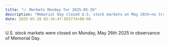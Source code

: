```yaml
---
title: "📈 Markets Monday for 2025-05-26"
description: "Memorial Day closed U.S. stock markets on May 26th—no trading news today!"
date: 2025-05-28 02:34:47.055774+00:00
---
```


<!-- buttondown-editor-mode: plaintext -->U.S. stock markets were closed on Monday, May 26th 2025 in observance of Memorial Day.